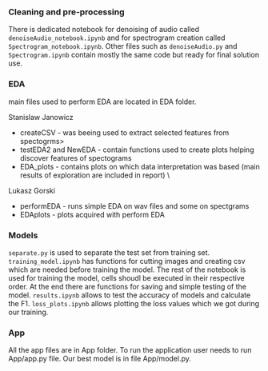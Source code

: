 ### Cleaning and pre-processing
There is dedicated notebook for denoising of audio called ```denoiseAudio_notebook.ipynb``` and for spectrogram creation called ```Spectrogram_notebook.ipynb```. Other files such as ```denoiseAudio.py``` and ```Spectrogram.ipynb``` contain mostly the same code but ready for final solution use.

### EDA
main files used to perform EDA are located in EDA folder. 

Stanislaw Janowicz
* createCSV - was beeing used to extract selected features from spectogrms>  
* testEDA2 and NewEDA - contain functions used to create plots helping discover features of spectograms
* EDA_plots - contains plots on which data interpretation was based (main results of exploration are included in report) \

Lukasz Gorski
* performEDA - runs simple EDA on wav files and some on spectgrams 
* EDAplots - plots acquired with perform EDA

### Models
```separate.py``` is used to separate the test set from training set. ```training_model.ipynb``` has functions for cutting images and creating csv which are needed before training the model. The rest of the notebook is used for training the model, cells shoudl be executed in their respective order. At the end there are functions for saving and simple testing of the model. ```results.ipynb``` allows to test the accuracy of models and calculate the F1. ```loss_plots.ipynb``` allows plotting the loss values which we got during our training.

### App
All the app files are in App folder. To run the application user needs to run App/app.py file. Our best model is in file App/model.py.

